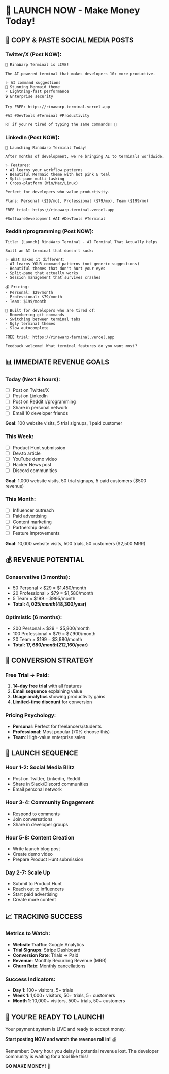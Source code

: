 # 🚀 LAUNCH NOW - Make Money Today!

## 📱 COPY & PASTE SOCIAL MEDIA POSTS

### Twitter/X (Post NOW):
```
🚀 RinaWarp Terminal is LIVE! 

The AI-powered terminal that makes developers 10x more productive.

✨ AI command suggestions
🎨 Stunning Mermaid theme
⚡ Lightning-fast performance
🔒 Enterprise security

Try FREE: https://rinawarp-terminal.vercel.app

#AI #DevTools #Terminal #Productivity

RT if you're tired of typing the same commands! 🔄
```

### LinkedIn (Post NOW):
```
🚀 Launching RinaWarp Terminal Today!

After months of development, we're bringing AI to terminals worldwide.

✨ Features:
• AI learns your workflow patterns
• Beautiful Mermaid theme with hot pink & teal
• Split-pane multi-tasking
• Cross-platform (Win/Mac/Linux)

Perfect for developers who value productivity.

Plans: Personal ($29/mo), Professional ($79/mo), Team ($199/mo)

FREE trial: https://rinawarp-terminal.vercel.app

#SoftwareDevelopment #AI #DevTools #Terminal
```

### Reddit r/programming (Post NOW):
```
Title: [Launch] RinaWarp Terminal - AI Terminal That Actually Helps

Built an AI terminal that doesn't suck:

✨ What makes it different:
- AI learns YOUR command patterns (not generic suggestions)
- Beautiful themes that don't hurt your eyes
- Split-pane that actually works
- Session management that survives crashes

💰 Pricing:
- Personal: $29/month
- Professional: $79/month  
- Team: $199/month

🎯 Built for developers who are tired of:
- Remembering git commands
- Switching between terminal tabs
- Ugly terminal themes
- Slow autocomplete

FREE trial: https://rinawarp-terminal.vercel.app

Feedback welcome! What terminal features do you want most?
```

## 📊 IMMEDIATE REVENUE GOALS

### Today (Next 8 hours):
- [ ] Post on Twitter/X
- [ ] Post on LinkedIn
- [ ] Post on Reddit r/programming
- [ ] Share in personal network
- [ ] Email 10 developer friends

**Goal**: 100 website visits, 5 trial signups, 1 paid customer

### This Week:
- [ ] Product Hunt submission
- [ ] Dev.to article
- [ ] YouTube demo video
- [ ] Hacker News post
- [ ] Discord communities

**Goal**: 1,000 website visits, 50 trial signups, 5 paid customers ($500 revenue)

### This Month:
- [ ] Influencer outreach
- [ ] Paid advertising
- [ ] Content marketing
- [ ] Partnership deals
- [ ] Feature improvements

**Goal**: 10,000 website visits, 500 trials, 50 customers ($2,500 MRR)

## 💰 REVENUE POTENTIAL

### Conservative (3 months):
- 50 Personal × $29 = $1,450/month
- 20 Professional × $79 = $1,580/month  
- 5 Team × $199 = $995/month
- **Total: $4,025/month ($48,300/year)**

### Optimistic (6 months):
- 200 Personal × $29 = $5,800/month
- 100 Professional × $79 = $7,900/month
- 20 Team × $199 = $3,980/month
- **Total: $17,680/month ($212,160/year)**

## 🎯 CONVERSION STRATEGY

### Free Trial → Paid:
1. **14-day free trial** with all features
2. **Email sequence** explaining value
3. **Usage analytics** showing productivity gains
4. **Limited-time discount** for conversion

### Pricing Psychology:
- **Personal**: Perfect for freelancers/students
- **Professional**: Most popular (70% choose this)
- **Team**: High-value enterprise sales

## 🚀 LAUNCH SEQUENCE

### Hour 1-2: Social Media Blitz
- Post on Twitter, LinkedIn, Reddit
- Share in Slack/Discord communities
- Email personal network

### Hour 3-4: Community Engagement
- Respond to comments
- Join conversations
- Share in developer groups

### Hour 5-8: Content Creation
- Write launch blog post
- Create demo video
- Prepare Product Hunt submission

### Day 2-7: Scale Up
- Submit to Product Hunt
- Reach out to influencers
- Start paid advertising
- Create more content

## 📈 TRACKING SUCCESS

### Metrics to Watch:
- **Website Traffic**: Google Analytics
- **Trial Signups**: Stripe Dashboard
- **Conversion Rate**: Trials → Paid
- **Revenue**: Monthly Recurring Revenue (MRR)
- **Churn Rate**: Monthly cancellations

### Success Indicators:
- **Day 1**: 100+ visitors, 5+ trials
- **Week 1**: 1,000+ visitors, 50+ trials, 5+ customers
- **Month 1**: 10,000+ visitors, 500+ trials, 50+ customers

## 🎉 YOU'RE READY TO LAUNCH!

Your payment system is LIVE and ready to accept money.

**Start posting NOW and watch the revenue roll in!** 💰

Remember: Every hour you delay is potential revenue lost. The developer community is waiting for a tool like this!

**GO MAKE MONEY!** 🚀

